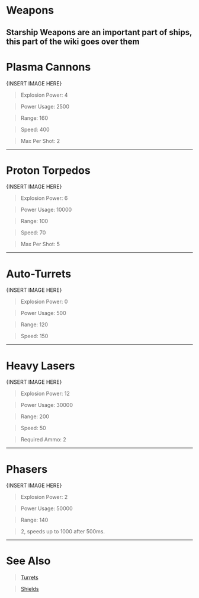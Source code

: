 # Weapons

Starship Weapons are an important part of ships, this part of the wiki goes over them
--- 
# Plasma Cannons

{INSERT IMAGE HERE}

> Explosion Power: 4

> Power Usage: 2500

> Range: 160

> Speed: 400

> Max Per Shot: 2

---
# Proton Torpedos

{INSERT IMAGE HERE}

> Explosion Power: 6

> Power Usage: 10000

> Range: 100

> Speed: 70

> Max Per Shot: 5

---
# Auto-Turrets

{INSERT IMAGE HERE}

> Explosion Power: 0

> Power Usage: 500

> Range: 120

> Speed: 150

---
# Heavy Lasers

{INSERT IMAGE HERE}

> Explosion Power: 12

> Power Usage: 30000

> Range: 200

> Speed: 50

> Required Ammo: 2

---
# Phasers

{INSERT IMAGE HERE}

> Explosion Power: 2

> Power Usage: 50000

> Range: 140

> 2, speeds up to 1000 after 500ms.

---
# See Also
> [Turrets](/Machines/Turrets.md)

> [Shields](Shields.md)
